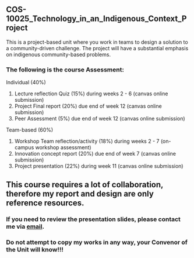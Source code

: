 ## COS-10025_Technology_in_an_Indigenous_Context_Project
This is a project-based unit where you work in teams to design a solution to a community-driven challenge. The project will have a substantial emphasis on indigenous community-based problems.
### The following is the course Assessment:
Individual (40%) 
1. Lecture reflection Quiz (15%) during weeks 2 - 6 (canvas online submission)
2. Project Final report (20%) due end of week 12 (canvas online submission)
3. Peer Assessment (5%) due end of week 12 (canvas online submission)

Team-based (60%)
1. Workshop Team reflection/activity (18%) during weeks 2 - 7 (on-campus workshop assessment)
2. Innovation concept report (20%) due end of week 7 (canvas online submission)
3. Project presentation (22%) during week 11 (canvas online submission)
## This course requires a lot of collaboration, therefore my report and design are only reference resources. 
### If you need to review the presentation slides, please contact me via [email](davenguyen2k5@gmail.com).
### Do not attempt to copy my works in any way, your Convenor of the Unit will know!!!
